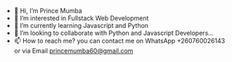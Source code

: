 - 👋 Hi, I’m Prince Mumba
- 👀 I’m interested in Fullstack Web Development
- 🌱 I’m currently learning Javascript and Python
- 💞️ I’m looking to collaborate with Python and Javascript Developers...
- 📫 How to reach me? you can contact me on WhatsApp +260760026143 or via Email princemumba60@gmail.com

<!---
princemumba/princemumba is a ✨ special ✨ repository because its `README.md` (this file) appears on your GitHub profile.
You can click the Preview link to take a look at your changes.
--->
